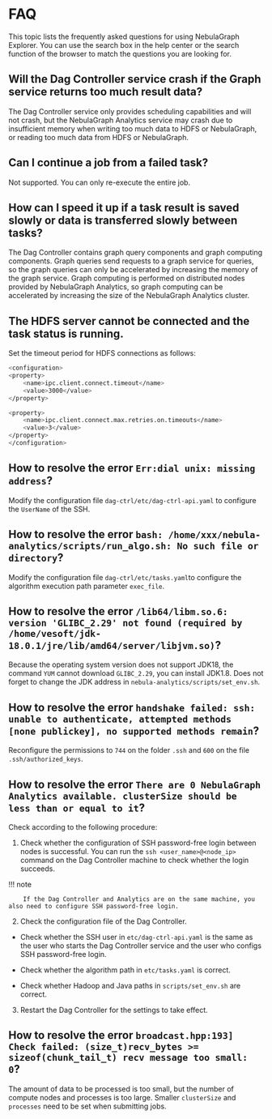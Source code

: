# FAQ

This topic lists the frequently asked questions for using NebulaGraph Explorer. You can use the search box in the help center or the search function of the browser to match the questions you are looking for.

## Will the Dag Controller service crash if the Graph service returns too much result data?

The Dag Controller service only provides scheduling capabilities and will not crash, but the NebulaGraph Analytics service may crash due to insufficient memory when writing too much data to HDFS or NebulaGraph, or reading too much data from HDFS or NebulaGraph.

## Can I continue a job from a failed task?

Not supported. You can only re-execute the entire job.

## How can I speed it up if a task result is saved slowly or data is transferred slowly between tasks?

The Dag Controller contains graph query components and graph computing components. Graph queries send requests to a graph service for queries, so the graph queries can only be accelerated by increasing the memory of the graph service. Graph computing is performed on distributed nodes provided by NebulaGraph Analytics, so graph computing can be accelerated by increasing the size of the NebulaGraph Analytics cluster.

## The HDFS server cannot be connected and the task status is running.

Set the timeout period for HDFS connections as follows:

```bash
<configuration>
<property>
    <name>ipc.client.connect.timeout</name>
    <value>3000</value>
</property>

<property>
    <name>ipc.client.connect.max.retries.on.timeouts</name>
    <value>3</value>
</property>
</configuration>
```

## How to resolve the error `Err:dial unix: missing address`?

Modify the configuration file `dag-ctrl/etc/dag-ctrl-api.yaml` to configure the `UserName` of the SSH.

## How to resolve the error `bash: /home/xxx/nebula-analytics/scripts/run_algo.sh: No such file or directory`?

Modify the configuration file `dag-ctrl/etc/tasks.yaml`to configure the algorithm execution path parameter `exec_file`.

## How to resolve the error `/lib64/libm.so.6: version 'GLIBC_2.29' not found (required by /home/vesoft/jdk-18.0.1/jre/lib/amd64/server/libjvm.so)`?

Because the operating system version does not support JDK18, the command `YUM` cannot download `GLIBC_2.29`, you can install JDK1.8. Does not forget to change the JDK address in `nebula-analytics/scripts/set_env.sh`.

## How to resolve the error `handshake failed: ssh: unable to authenticate, attempted methods [none publickey], no supported methods remain`?

Reconfigure the permissions to `744` on the folder `.ssh` and `600` on the file `.ssh/authorized_keys`.

## How to resolve the error `There are 0 NebulaGraph Analytics available. clusterSize should be less than or equal to it`?

Check according to the following procedure:

1. Check whether the configuration of SSH password-free login between nodes is successful. You can run the `ssh <user_name>@<node_ip>` command on the Dag Controller machine to check whether the login succeeds.

  !!! note

        If the Dag Controller and Analytics are on the same machine, you also need to configure SSH password-free login.

2. Check the configuration file of the Dag Controller.

  - Check whether the SSH user in `etc/dag-ctrl-api.yaml` is the same as the user who starts the Dag Controller service and the user who configs SSH password-free login.

  - Check whether the algorithm path in `etc/tasks.yaml` is correct.

  - Check whether Hadoop and Java paths in `scripts/set_env.sh` are correct.

3. Restart the Dag Controller for the settings to take effect.

## How to resolve the error `broadcast.hpp:193] Check failed: (size_t)recv_bytes >= sizeof(chunk_tail_t) recv message too small: 0`?

The amount of data to be processed is too small, but the number of compute nodes and processes is too large. Smaller `clusterSize` and `processes` need to be set when submitting jobs.
